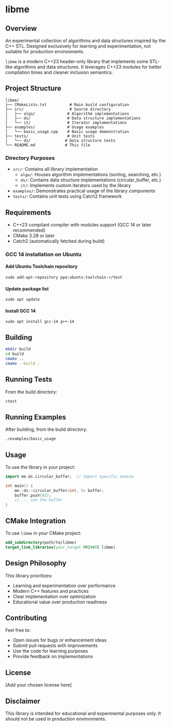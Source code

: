# libme

## Overview

An experimental collection of algorithms and data structures inspired by the C++ STL. Designed exclusively for learning
and experimentation, not suitable for production environments.

`libme` is a modern C++23 header-only library that implements some STL-like algorithms and data structures. It leverages
C++23 modules for better compilation times and cleaner inclusion semantics.

## Project Structure

```
libme/
├── CMakeLists.txt          # Main build configuration
├── src/                    # Source directory
│   ├── algo/              # Algorithm implementations
│   ├── ds/                # Data structure implementations
│   └── it/                # Iterator implementations
├── examples/              # Usage examples
│   └── basic_usage.cpp    # Basic usage demonstration
├── tests/                 # Unit tests
│   └── ds/               # Data structure tests
└── README.md             # This file
```

### Directory Purposes

- `src/`: Contains all library implementation
    - `algo/`: Houses algorithm implementations (sorting, searching, etc.)
    - `ds/`: Contains data structure implementations (circular_buffer, etc.)
    - `it/`: Implements custom iterators used by the library
- `examples/`: Demonstrates practical usage of the library components
- `tests/`: Contains unit tests using Catch2 framework

## Requirements

- C++23 compliant compiler with modules support (GCC 14 or later recommended)
- CMake 3.28 or later
- Catch2 (automatically fetched during build)

### GCC 14 installation on Ubuntu

#### Add Ubuntu Toolchain repository

```sudo add-apt-repository ppa:ubuntu-toolchain-r/test```

#### Update package list

```sudo apt update```

#### Install GCC 14

```sudo apt install gcc-14 g++-14```

## Building

```bash
mkdir build
cd build
cmake ..
cmake --build .
```

## Running Tests

From the build directory:

```bash
ctest
```

## Running Examples

After building, from the build directory:

```bash
./examples/basic_usage
```

## Usage

To use the library in your project:

```cpp
import me.ds.circular_buffer;  // Import specific module

int main() {
    me::ds::circular_buffer<int, 5> buffer;
    buffer.push(42);
    // ... use the buffer
}
```

## CMake Integration

To use `libme` in your CMake project:

```cmake
add_subdirectory(path/to/libme)
target_link_libraries(your_target PRIVATE libme)
```

## Design Philosophy

This library prioritizes:

- Learning and experimentation over performance
- Modern C++ features and practices
- Clear implementation over optimization
- Educational value over production readiness

## Contributing

Feel free to:

- Open issues for bugs or enhancement ideas
- Submit pull requests with improvements
- Use the code for learning purposes
- Provide feedback on implementations

## License

[Add your chosen license here]

## Disclaimer

This library is intended for educational and experimental purposes only. It should not be used in production
environments.